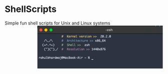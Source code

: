 # ShellScripts
Simple fun shell scripts for Unix and Linux systems
<img src="https://github.com/Rayzon3/ShellScripts/blob/main/ScreenShots/Screenshot%20-%20nekofetch.png" alt="img" align="right" width="400px">
